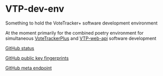 # VTP-dev-env
Something to hold the VoteTracker+ software development environment

At the moment primarily for the combined poetry environment for simultaneous [VoteTrackerPlus](https://github.com/TrustTheVote-Project/VoteTrackerPlus) and [VTP-web-api](https://github.com/TrustTheVote-Project/VTP-web-api) software development

[GitHub status](https://www.githubstatus.com/)

[GitHub public key fingerprints](https://docs.github.com/en/authentication/keeping-your-account-and-data-secure/githubs-ssh-key-fingerprints)

[GitHub meta endpoint](https://api.github.com/meta)
